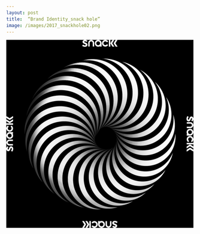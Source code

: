 ```yaml
---
layout: post
title:  “Brand Identity_snack hole”
image: /images/2017_snackhole02.png
---
```

![2017_snackhole02.png](/images/2017_snackhole02.png)
